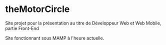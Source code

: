 # theMotorCircle
Site projet pour la présentation au titre de Développeur Web et Web Mobile, partie Front-End

Site fonctionnant sous MAMP à l'heure actuelle.
